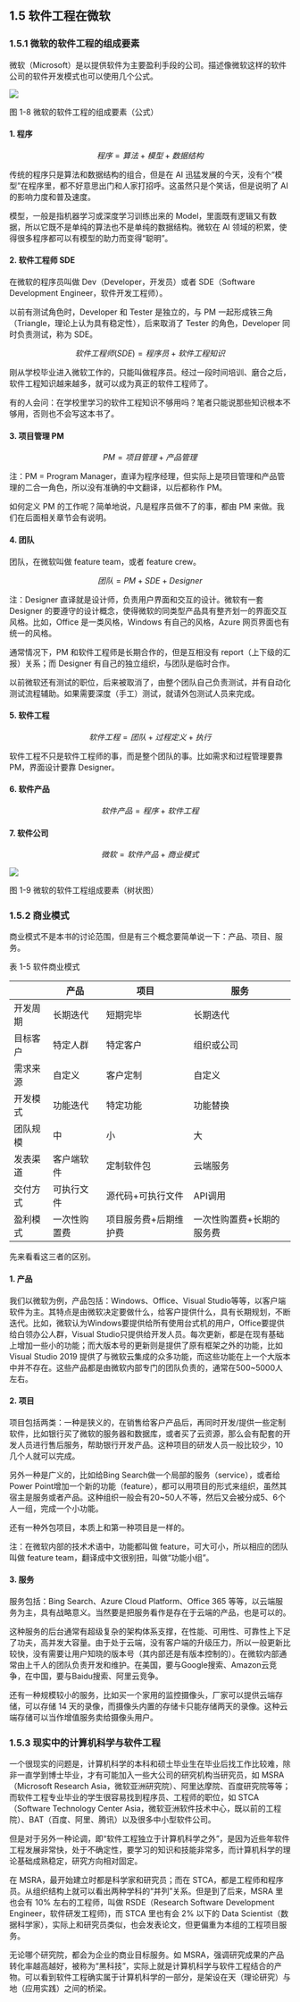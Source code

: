 ## 1.5 软件工程在微软

### 1.5.1 微软的软件工程的组成要素

微软（Microsoft）是以提供软件为主要盈利手段的公司。描述像微软这样的软件公司的软件开发模式也可以使用几个公式。

<img src="img/Slide10.SVG"/>

图 1-8 微软的软件工程的组成要素（公式）


#### 1. 程序

$$
程序 = 算法+模型+数据结构 \tag{1.9}
$$

传统的程序只是算法和数据结构的组合，但是在 AI 迅猛发展的今天，没有个“模型”在程序里，都不好意思出门和人家打招呼。这虽然只是个笑话，但是说明了 AI 的影响力度和普及速度。

模型，一般是指机器学习或深度学习训练出来的 Model，里面既有逻辑又有数据，所以它既不是单纯的算法也不是单纯的数据结构。微软在 AI 领域的积累，使得很多程序都可以有模型的助力而变得“聪明”。

#### 2. 软件工程师 SDE

在微软的程序员叫做 Dev（Developer，开发员）或者 SDE（Software Development Engineer，软件开发工程师）。

以前有测试角色时，Developer 和 Tester 是独立的，与 PM 一起形成铁三角（Triangle，理论上认为具有稳定性），后来取消了 Tester 的角色，Developer 同时负责测试，称为 SDE。

$$
软件工程师 (SDE) = 程序员 + 软件工程知识 \tag{1.10}
$$

刚从学校毕业进入微软工作的，只能叫做程序员。经过一段时间培训、磨合之后，软件工程知识越来越多，就可以成为真正的软件工程师了。

有的人会问：在学校里学习的软件工程知识不够用吗？笔者只能说那些知识根本不够用，否则也不会写这本书了。

#### 3. 项目管理 PM

$$
PM = 项目管理 + 产品管理 \tag{1.11}
$$

注：PM = Program Manager，直译为程序经理，但实际上是项目管理和产品管理的二合一角色，所以没有准确的中文翻译，以后都称作 PM。

如何定义 PM 的工作呢？简单地说，凡是程序员做不了的事，都由 PM 来做。我们在后面相关章节会有说明。

#### 4. 团队

团队，在微软叫做 feature team，或者 feature crew。

$$
团队 = PM + SDE + Designer \tag{1.12}
$$

注：Designer 直译就是设计师，负责用户界面和交互的设计。微软有一套 Designer 的要遵守的设计概念，使得微软的同类型产品具有整齐划一的界面交互风格。比如，Office 是一类风格，Windows 有自己的风格，Azure 网页界面也有统一的风格。

通常情况下，PM 和软件工程师是长期合作的，但是互相没有 report（上下级的汇报）关系；而 Designer 有自己的独立组织，与团队是临时合作。

以前微软还有测试的职位，后来被取消了，由整个团队自己负责测试，并有自动化测试流程辅助。如果需要深度（手工）测试，就请外包测试人员来完成。

#### 5. 软件工程

$$
软件工程 = 团队 + 过程定义 + 执行 \tag{1.13}
$$

软件工程不只是软件工程师的事，而是整个团队的事。比如需求和过程管理要靠 PM，界面设计要靠 Designer。

#### 6. 软件产品

$$
软件产品 = 程序 + 软件工程 \tag{1.14}
$$

#### 7. 软件公司

$$
微软 = 软件产品 + 商业模式 \tag{1.15}
$$


<img src="img/Slide11.SVG"/>

图 1-9 微软的软件工程组成要素（树状图）


### 1.5.2 商业模式

商业模式不是本书的讨论范围，但是有三个概念要简单说一下：产品、项目、服务。

表 1-5 软件商业模式

||产品|项目|服务|
|-|-|-|-|
|开发周期|长期迭代|短期完毕|长期迭代|
|目标客户|特定人群|特定客户|组织或公司|
|需求来源|自定义|客户定制|自定义|
|开发模式|功能迭代|特定功能|功能替换|
|团队规模|中|小|大|
|发表渠道|客户端软件|定制软件包|云端服务|
|交付方式|可执行文件|源代码+可执行文件|API调用|
|盈利模式|一次性购置费|项目服务费+后期维护费|一次性购置费+长期的服务费|






先来看看这三者的区别。



#### 1. 产品

我们以微软为例，产品包括：Windows、Office、Visual Studio等等，以客户端软件为主。其特点是由微软决定要做什么，给客户提供什么，具有长期规划，不断迭代。比如，微软认为Windows要提供给所有使用台式机的用户，Office要提供给白领办公人群，Visual Studio只提供给开发人员。每次更新，都是在现有基础上增加一些小的功能；而大版本号的更新则是提供了原有框架之外的功能，比如 Visual Studio 2019 提供了与微软云集成的众多功能，而这些功能在上一个大版本中并不存在。这些产品都是由微软内部专门的团队负责的，通常在500~5000人左右。

#### 2. 项目

项目包括两类：一种是狭义的，在销售给客户产品后，再同时开发/提供一些定制软件，比如银行买了微软的服务器和数据库，或者买了云资源，那么会有配套的开发人员进行售后服务，帮助银行开发产品。这种项目的研发人员一般比较少，10几个人就可以完成。

另外一种是广义的，比如给Bing Search做一个局部的服务（service），或者给Power Point增加一个新的功能（feature），都可以用项目的形式来组织，虽然其宿主是服务或者产品。这种组织一般会有20~50人不等，然后又会被分成5、6个人一组，完成一个小功能。

还有一种外包项目，本质上和第一种项目是一样的。

注：在微软内部的技术术语中，功能都叫做 feature，可大可小，所以相应的团队叫做 feature team，翻译成中文很别扭，叫做“功能小组”。

#### 3. 服务

服务包括：Bing Search、Azure Cloud Platform、Office 365 等等，以云端服务为主，具有战略意义。当然要是把服务看作是存在于云端的产品，也是可以的。

这种服务的后台通常有超级复杂的架构体系支撑，在性能、可用性、可靠性上下足了功夫，高并发大容量。由于处于云端，没有客户端的升级压力，所以一般更新比较快，没有需要让用户知晓的版本号（其内部还是有版本控制的）。在微软内部通常由上千人的团队负责开发和维护。在美国，要与Google搜索、Amazon云竞争，在中国，要与Baidu搜索、阿里云竞争。

还有一种规模较小的服务，比如买一个家用的监控摄像头，厂家可以提供云端存储，可以存储 14 天的录像，而摄像头内置的存储卡只能存储两天的录像。这种云端存储可以当作增值服务卖给摄像头用户。

### 1.5.3 现实中的计算机科学与软件工程

一个很现实的问题是，计算机科学的本科和硕士毕业生在毕业后找工作比较难，除非一直学到博士毕业，才有可能加入一些大公司的研究机构当研究员，如 MSRA（Microsoft Research Asia，微软亚洲研究院）、阿里达摩院、百度研究院等等；而软件工程专业毕业的学生很容易找到程序员、工程师的职位，如 STCA（Software Technology Center Asia，微软亚洲软件技术中心，既以前的工程院）、BAT（百度、阿里、腾讯）以及很多中小型软件公司。

但是对于另外一种论调，即“软件工程独立于计算机科学之外”，是因为近些年软件工程发展非常快，处于不确定性，要学习的知识和技能非常多，而计算机科学的理论基础成熟稳定，研究方向相对固定。

在 MSRA，最开始建立时都是科学家和研究员；而在 STCA，都是工程师和程序员。从组织结构上就可以看出两种学科的“并列”关系。但是到了后来，MSRA 里也会有 10% 左右的工程师，叫做 RSDE（Research Software Development Engineer，软件研发工程师)，而 STCA 里也有会 2% 以下的 Data Scientist（数据科学家），实际上和研究员类似，也会发表论文，但更偏重为本组的工程项目服务。

无论哪个研究院，都会为企业的商业目标服务。如 MSRA，强调研究成果的产品转化率越高越好，被称为“黑科技”，实际上就是计算机科学与软件工程结合的产物。可以看到软件工程确实属于计算机科学的一部分，是架设在天（理论研究）与地（应用实践）之间的桥梁。
